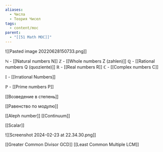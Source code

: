 ```yaml
---
aliases:
  - Числа
  - Теория Чисел
tags:
  - content/moc
parent:
  - "[[51 Math MOC]]"
---
```

 ![[Pasted image 20220628150733.png]]


$\mathbb{N}$ - [[Natural numbers N]]
$\mathbb{Z}$ - [[Whole numbers Z (zahlen)]]
$\mathbb{Q}$ - [[Rational numbers Q (quoziente)]]
$\mathbb{R}$ - [[Real numbers R]]
$\mathbb{C}$ - [[Complex numbers C]]

$\mathbb{I}$ - [[Irrational Numbers]]

$\mathbb{P}$ - [[Prime numbers P]]

[[Возведение в степень]]

[[Равенство по модулю]]

[[Aleph number]]
[[Continuum]]

[[Scalar]]

![[Screenshot 2024-02-23 at 22.34.30.png]]


[[Greater Common Divisor GCD]]
[[Least Common Multiple LCM]]